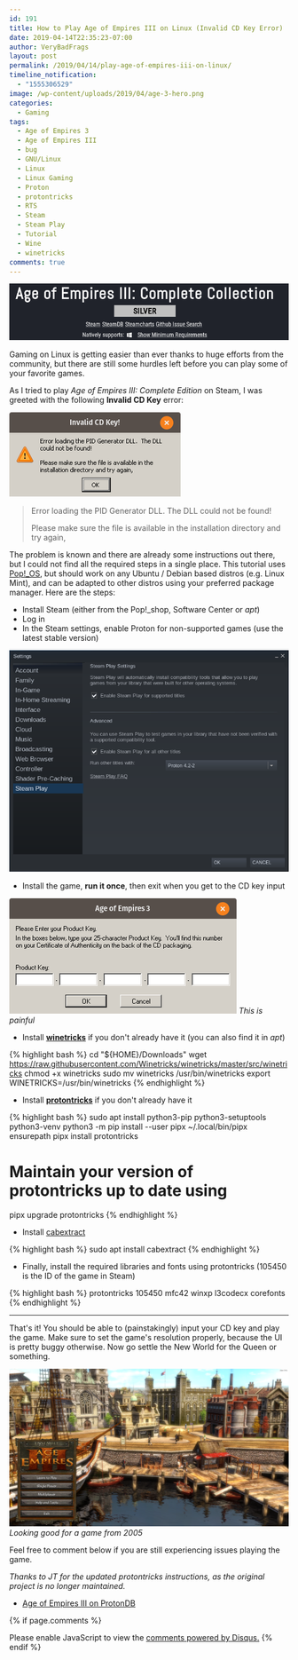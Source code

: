 ```yaml
---
id: 191
title: How to Play Age of Empires III on Linux (Invalid CD Key Error)
date: 2019-04-14T22:35:23-07:00
author: VeryBadFrags
layout: post
permalink: /2019/04/14/play-age-of-empires-iii-on-linux/
timeline_notification:
  - "1555306529"
image: /wp-content/uploads/2019/04/age-3-hero.png
categories:
  - Gaming
tags:
  - Age of Empires 3
  - Age of Empires III
  - bug
  - GNU/Linux
  - Linux
  - Linux Gaming
  - Proton
  - protontricks
  - RTS
  - Steam
  - Steam Play
  - Tutorial
  - Wine
  - winetricks
comments: true
---
```

![Age of Empires III](/wp-content/uploads/2019/04/age-3-hero.png)

Gaming on Linux is getting easier than ever thanks to huge efforts from the community, but there are still some hurdles left before you can play some of your favorite games.

As I tried to play *Age of Empires III: Complete Edition* on Steam, I was greeted with the following **Invalid CD Key** error:

![PID Generator DLL](/wp-content/uploads/2019/04/invalid_key.png)
> Error loading the PID Generator DLL. The DLL could not be found!
>
> Please make sure the file is available in the installation directory and try again,

<!-- wp:more -->
<!--more-->
<!-- /wp:more -->

The problem is known and there are already some instructions out there, but I could not find all the required steps in a single place. This tutorial uses [Pop!_OS](https://system76.com/pop), but should work on any Ubuntu / Debian based distros (e.g. Linux Mint), and can be adapted to other distros using your preferred package manager. Here are the steps:

* Install Steam (either from the Pop!_shop, Software Center or *apt*)
* Log in
* In the Steam settings, enable Proton for non-supported games (use the latest stable version)

![Image](/wp-content/uploads/2019/04/steam-proton-settings.png)

* Install the game, **run it once**, then exit when you get to the CD key input

![Enter your Product Key](/wp-content/uploads/2019/04/key-input.png)
*This is painful*

* Install **[winetricks](https://github.com/Winetricks/winetricks)** if you don't already have it (you can also find it in *apt*)

{% highlight bash %}
cd "${HOME}/Downloads"
wget https://raw.githubusercontent.com/Winetricks/winetricks/master/src/winetricks
chmod +x winetricks
sudo mv winetricks /usr/bin/winetricks
export WINETRICKS=/usr/bin/winetricks
{% endhighlight %}

* Install **[protontricks](https://github.com/Matoking/protontricks)** if you don't already have it

{% highlight bash %}
sudo apt install python3-pip python3-setuptools python3-venv
python3 -m pip install --user pipx
~/.local/bin/pipx ensurepath
pipx install protontricks

# Maintain your version of protontricks up to date using
pipx upgrade protontricks
{% endhighlight %}

* Install [cabextract](https://packages.ubuntu.com/search?keywords=cabextract)

{% highlight bash %}
sudo apt install cabextract
{% endhighlight %}

* Finally, install the required libraries and fonts using protontricks (105450 is the ID of the game in Steam)

{% highlight bash %}
protontricks 105450 mfc42 winxp l3codecx corefonts
{% endhighlight %}

---

That's it! You should be able to (painstakingly) input your CD key and play the game. Make sure to set the game's resolution properly, because the UI is pretty buggy otherwise. Now go settle the New World for the Queen or something.

![Game Screenshot](/wp-content/uploads/2019/04/age-3-game-screenshot.png)
*Looking good for a game from 2005*

Feel free to comment below if you are still experiencing issues playing the game.

*Thanks to JT for the updated protontricks instructions, as the original project is no longer maintained.*

* [Age of Empires III on ProtonDB](https://www.protondb.com/app/105450)

{% if page.comments %}
<div id="disqus_thread"></div>
<script>
    var disqus_config = function () {
        this.page.url = '{{ page.url | absolute_url }}';
        this.page.identifier = '{{ page.id}}';
    };

    (function() {  // REQUIRED CONFIGURATION VARIABLE: EDIT THE SHORTNAME BELOW
        var d = document, s = d.createElement('script');
        
        s.src = 'https://verybadfrags.disqus.com/embed.js';
        
        s.setAttribute('data-timestamp', +new Date());
        (d.head || d.body).appendChild(s);
    })();
</script>
<noscript>Please enable JavaScript to view the <a href="https://disqus.com/?ref_noscript" rel="nofollow">comments powered by Disqus.</a></noscript>
{% endif %}
